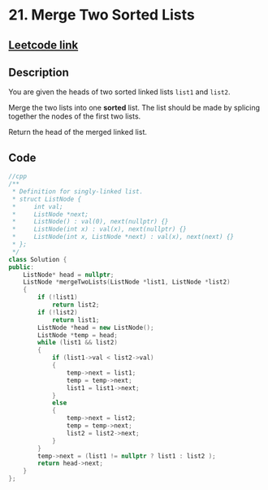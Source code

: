 # 21. Merge Two Sorted Lists

## [Leetcode link](https://leetcode.com/problems/merge-two-sorted-lists/description/?envType=problem-list-v2&envId=linked-list)

## Description

You are given the heads of two sorted linked lists `list1` and `list2`.

Merge the two lists into one **sorted** list. The list should be made by splicing together the nodes of the first two lists.

Return the head of the merged linked list.

## Code

```cpp
//cpp
/**
 * Definition for singly-linked list.
 * struct ListNode {
 *     int val;
 *     ListNode *next;
 *     ListNode() : val(0), next(nullptr) {}
 *     ListNode(int x) : val(x), next(nullptr) {}
 *     ListNode(int x, ListNode *next) : val(x), next(next) {}
 * };
 */
class Solution {
public:
    ListNode* head = nullptr;
    ListNode *mergeTwoLists(ListNode *list1, ListNode *list2)
    {
        if (!list1)
            return list2;
        if (!list2)
            return list1;
        ListNode *head = new ListNode();
        ListNode *temp = head;
        while (list1 && list2)
        {
            if (list1->val < list2->val)
            {
                temp->next = list1;
                temp = temp->next;
                list1 = list1->next;
            }
            else
            {
                temp->next = list2;
                temp = temp->next;
                list2 = list2->next;
            }
        }
        temp->next = (list1 != nullptr ? list1 : list2 );
        return head->next;
    }
};
```